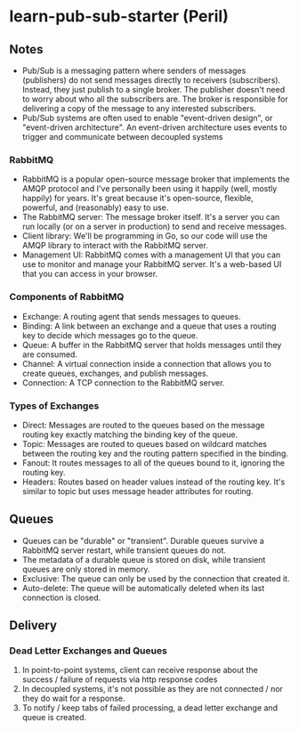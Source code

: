 # learn-pub-sub-starter (Peril)

## Notes

- Pub/Sub is a messaging pattern where senders of messages (publishers) do not send messages directly to receivers (subscribers). Instead, they just publish to a single broker. The publisher doesn't need to worry about who all the subscribers are. The broker is responsible for delivering a copy of the message to any interested subscribers.
- Pub/Sub systems are often used to enable "event-driven design", or "event-driven architecture". An event-driven architecture uses events to trigger and communicate between decoupled systems

### RabbitMQ

- RabbitMQ is a popular open-source message broker that implements the AMQP protocol and I've personally been using it happily (well, mostly happily) for years. It's great because it's open-source, flexible, powerful, and (reasonably) easy to use.
- The RabbitMQ server: The message broker itself. It's a server you can run locally (or on a server in production) to send and receive messages.
- Client library: We'll be programming in Go, so our code will use the AMQP library to interact with the RabbitMQ server.
- Management UI: RabbitMQ comes with a management UI that you can use to monitor and manage your RabbitMQ server. It's a web-based UI that you can access in your browser.

### Components of RabbitMQ

- Exchange: A routing agent that sends messages to queues.
- Binding: A link between an exchange and a queue that uses a routing key to decide which messages go to the queue.
- Queue: A buffer in the RabbitMQ server that holds messages until they are consumed.
- Channel: A virtual connection inside a connection that allows you to create queues, exchanges, and publish messages.
- Connection: A TCP connection to the RabbitMQ server.

### Types of Exchanges

- Direct: Messages are routed to the queues based on the message routing key exactly matching the binding key of the queue.
- Topic: Messages are routed to queues based on wildcard matches between the routing key and the routing pattern specified in the binding.
- Fanout: It routes messages to all of the queues bound to it, ignoring the routing key.
- Headers: Routes based on header values instead of the routing key. It's similar to topic but uses message header attributes for routing.

## Queues

- Queues can be "durable" or "transient". Durable queues survive a RabbitMQ server restart, while transient queues do not.
- The metadata of a durable queue is stored on disk, while transient queues are only stored in memory.
- Exclusive: The queue can only be used by the connection that created it.
- Auto-delete: The queue will be automatically deleted when its last connection is closed.

## Delivery

### Dead Letter Exchanges and Queues

1. In point-to-point systems, client can receive response about the success / failure of requests via http response codes
2. In decoupled systems, it's not possible as they are not connected / nor they do wait for a response.
3. To notify / keep tabs of failed processing, a dead letter exchange and queue is created.
